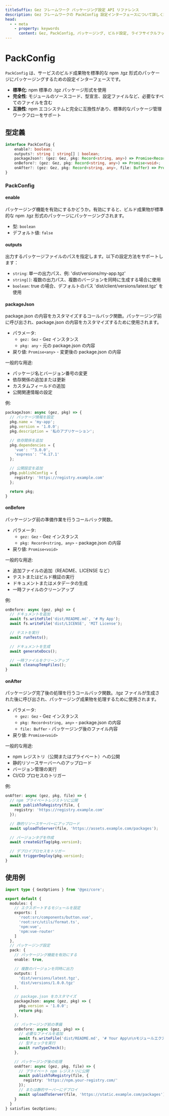 ```yaml
---
titleSuffix: Gez フレームワーク パッケージング設定 API リファレンス
description: Gez フレームワークの PackConfig 設定インターフェースについて詳しく説明します。パッケージングルール、出力設定、ライフサイクルフックを含み、開発者が標準化されたビルドプロセスを実現するのに役立ちます。
head:
  - - meta
    - property: keywords
      content: Gez, PackConfig, パッケージング, ビルド設定, ライフサイクルフック, パッケージング設定, Web アプリケーションフレームワーク
---
```


# PackConfig

`PackConfig` は、サービスのビルド成果物を標準的な npm .tgz 形式のパッケージにパッケージングするための設定インターフェースです。

- **標準化**: npm 標準の .tgz パッケージ形式を使用
- **完全性**: モジュールのソースコード、型宣言、設定ファイルなど、必要なすべてのファイルを含む
- **互換性**: npm エコシステムと完全に互換性があり、標準的なパッケージ管理ワークフローをサポート

## 型定義

```ts
interface PackConfig {
    enable?: boolean;
    outputs?: string | string[] | boolean;
    packageJson?: (gez: Gez, pkg: Record<string, any>) => Promise<Record<string, any>>;
    onBefore?: (gez: Gez, pkg: Record<string, any>) => Promise<void>;
    onAfter?: (gez: Gez, pkg: Record<string, any>, file: Buffer) => Promise<void>;
}
```

### PackConfig

#### enable

パッケージング機能を有効にするかどうか。有効にすると、ビルド成果物が標準的な npm .tgz 形式のパッケージにパッケージングされます。

- 型: `boolean`
- デフォルト値: `false`

#### outputs

出力するパッケージファイルのパスを指定します。以下の設定方法をサポートします：
- `string`: 単一の出力パス、例: 'dist/versions/my-app.tgz'
- `string[]`: 複数の出力パス、複数のバージョンを同時に生成する場合に使用
- `boolean`: true の場合、デフォルトのパス 'dist/client/versions/latest.tgz' を使用

#### packageJson

package.json の内容をカスタマイズするコールバック関数。パッケージング前に呼び出され、package.json の内容をカスタマイズするために使用されます。

- パラメータ:
  - `gez: Gez` - Gez インスタンス
  - `pkg: any` - 元の package.json の内容
- 戻り値: `Promise<any>` - 変更後の package.json の内容

一般的な用途:
- パッケージ名とバージョン番号の変更
- 依存関係の追加または更新
- カスタムフィールドの追加
- 公開関連情報の設定

例:
```ts
packageJson: async (gez, pkg) => {
  // パッケージ情報を設定
  pkg.name = 'my-app';
  pkg.version = '1.0.0';
  pkg.description = '私のアプリケーション';

  // 依存関係を追加
  pkg.dependencies = {
    'vue': '^3.0.0',
    'express': '^4.17.1'
  };

  // 公開設定を追加
  pkg.publishConfig = {
    registry: 'https://registry.example.com'
  };

  return pkg;
}
```

#### onBefore

パッケージング前の準備作業を行うコールバック関数。

- パラメータ:
  - `gez: Gez` - Gez インスタンス
  - `pkg: Record<string, any>` - package.json の内容
- 戻り値: `Promise<void>`

一般的な用途:
- 追加ファイルの追加（README、LICENSE など）
- テストまたはビルド検証の実行
- ドキュメントまたはメタデータの生成
- 一時ファイルのクリーンアップ

例:
```ts
onBefore: async (gez, pkg) => {
  // ドキュメントを追加
  await fs.writeFile('dist/README.md', '# My App');
  await fs.writeFile('dist/LICENSE', 'MIT License');

  // テストを実行
  await runTests();

  // ドキュメントを生成
  await generateDocs();

  // 一時ファイルをクリーンアップ
  await cleanupTempFiles();
}
```

#### onAfter

パッケージング完了後の処理を行うコールバック関数。.tgz ファイルが生成された後に呼び出され、パッケージング成果物を処理するために使用されます。

- パラメータ:
  - `gez: Gez` - Gez インスタンス
  - `pkg: Record<string, any>` - package.json の内容
  - `file: Buffer` - パッケージング後のファイル内容
- 戻り値: `Promise<void>`

一般的な用途:
- npm レジストリ（公開またはプライベート）への公開
- 静的リソースサーバーへのアップロード
- バージョン管理の実行
- CI/CD プロセスのトリガー

例:
```ts
onAfter: async (gez, pkg, file) => {
  // npm プライベートレジストリに公開
  await publishToRegistry(file, {
    registry: 'https://registry.example.com'
  });

  // 静的リソースサーバーにアップロード
  await uploadToServer(file, 'https://assets.example.com/packages');

  // バージョンタグを作成
  await createGitTag(pkg.version);

  // デプロイプロセスをトリガー
  await triggerDeploy(pkg.version);
}
```

## 使用例

```ts title="entry.node.ts"
import type { GezOptions } from '@gez/core';

export default {
  modules: {
    // エクスポートするモジュールを設定
    exports: [
      'root:src/components/button.vue',
      'root:src/utils/format.ts',
      'npm:vue',
      'npm:vue-router'
    ]
  },
  // パッケージング設定
  pack: {
    // パッケージング機能を有効にする
    enable: true,

    // 複数のバージョンを同時に出力
    outputs: [
      'dist/versions/latest.tgz',
      'dist/versions/1.0.0.tgz'
    ],

    // package.json をカスタマイズ
    packageJson: async (gez, pkg) => {
      pkg.version = '1.0.0';
      return pkg;
    },

    // パッケージング前の準備
    onBefore: async (gez, pkg) => {
      // 必要なファイルを追加
      await fs.writeFile('dist/README.md', '# Your App\n\nモジュールエクスポートの説明...');
      // 型チェックを実行
      await runTypeCheck();
    },

    // パッケージング後の処理
    onAfter: async (gez, pkg, file) => {
      // プライベート npm レジストリに公開
      await publishToRegistry(file, {
        registry: 'https://npm.your-registry.com/'
      });
      // または静的サーバーにデプロイ
      await uploadToServer(file, 'https://static.example.com/packages');
    }
  }
} satisfies GezOptions;
```